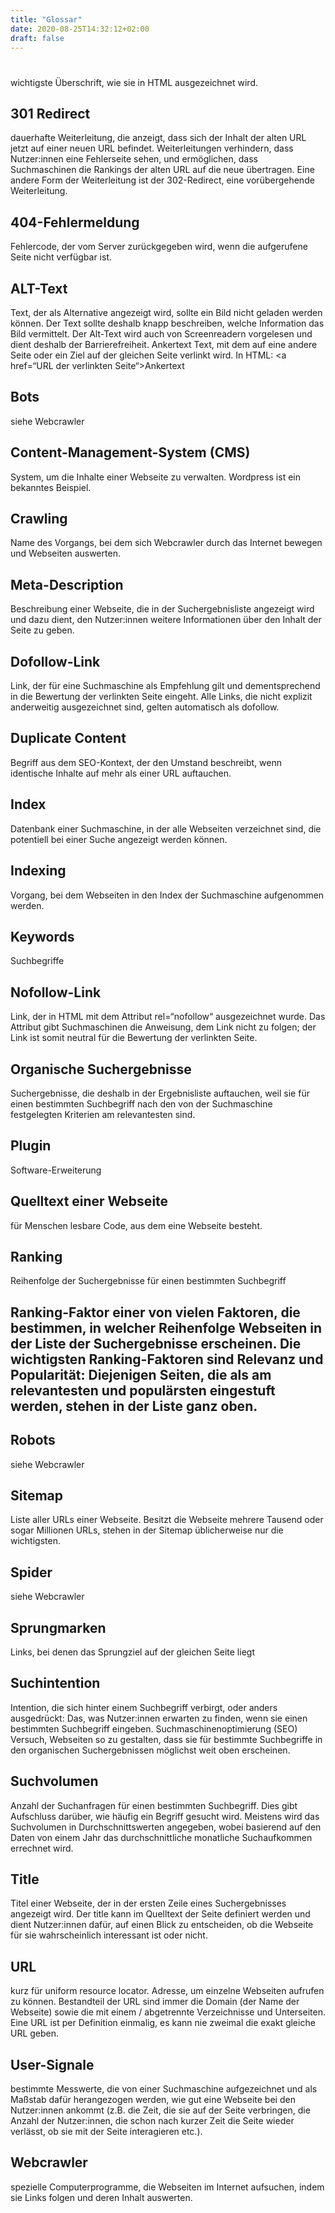 ```yaml
---
title: "Glossar"
date: 2020-08-25T14:32:12+02:00
draft: false
---
```


## <h1>
wichtigste Überschrift, wie sie in HTML ausgezeichnet wird.
## 301 Redirect
dauerhafte Weiterleitung, die anzeigt, dass sich der Inhalt der alten URL jetzt auf einer neuen URL befindet. Weiterleitungen verhindern, dass Nutzer:innen eine Fehlerseite sehen, und ermöglichen, dass Suchmaschinen die Rankings der alten URL auf die neue übertragen. Eine andere Form der Weiterleitung ist der 302-Redirect, eine vorübergehende Weiterleitung.
## 404-Fehlermeldung
Fehlercode, der vom Server zurückgegeben wird, wenn die aufgerufene Seite nicht verfügbar ist.
## ALT-Text
Text, der als Alternative angezeigt wird, sollte ein Bild nicht geladen werden können. Der Text sollte deshalb knapp beschreiben, welche Information das Bild vermittelt. Der Alt-Text wird auch von Screenreadern vorgelesen und dient deshalb der Barrierefreiheit.
Ankertext Text, mit dem auf eine andere Seite oder ein Ziel auf der gleichen Seite verlinkt wird. In HTML: <a href=“URL der verlinkten Seite“>Ankertext</a>
## Bots
siehe Webcrawler
## Content-Management-System (CMS)
System, um die Inhalte einer Webseite zu verwalten. Wordpress ist ein bekanntes Beispiel.
## Crawling
Name des Vorgangs, bei dem sich Webcrawler durch das Internet bewegen und Webseiten auswerten.
## Meta-Description
Beschreibung einer Webseite, die in der Suchergebnisliste angezeigt wird und dazu dient, den Nutzer:innen weitere Informationen über den Inhalt der Seite zu geben.
## Dofollow-Link
Link, der für eine Suchmaschine als Empfehlung gilt und dementsprechend in die Bewertung der verlinkten Seite eingeht. Alle Links, die nicht explizit anderweitig ausgezeichnet sind, gelten automatisch als dofollow.
## Duplicate Content
Begriff aus dem SEO-Kontext, der den Umstand beschreibt, wenn identische Inhalte auf mehr als einer URL auftauchen.
## Index
Datenbank einer Suchmaschine, in der alle Webseiten verzeichnet sind, die potentiell bei einer Suche angezeigt werden können.
## Indexing
Vorgang, bei dem Webseiten in den Index der Suchmaschine aufgenommen werden.
## Keywords
Suchbegriffe
## Nofollow-Link
Link, der in HTML mit dem Attribut rel=“nofollow“ ausgezeichnet wurde. Das Attribut gibt Suchmaschinen die Anweisung, dem Link nicht zu folgen; der Link ist somit neutral für die Bewertung der verlinkten Seite.
## Organische Suchergebnisse
Suchergebnisse, die deshalb in der Ergebnisliste auftauchen, weil sie für einen bestimmten Suchbegriff nach den von der Suchmaschine festgelegten Kriterien am relevantesten sind.
## Plugin
Software-Erweiterung
## Quelltext einer Webseite
für Menschen lesbare Code, aus dem eine Webseite besteht.
## Ranking
Reihenfolge der Suchergebnisse für einen bestimmten Suchbegriff
## Ranking-Faktor einer von vielen Faktoren, die bestimmen, in welcher Reihenfolge Webseiten in der Liste der Suchergebnisse erscheinen. Die wichtigsten Ranking-Faktoren sind Relevanz und Popularität: Diejenigen Seiten, die als am relevantesten und populärsten eingestuft werden, stehen in der Liste ganz oben.
## Robots
siehe Webcrawler
## Sitemap
Liste aller URLs einer Webseite. Besitzt die Webseite mehrere Tausend oder sogar Millionen URLs, stehen in der Sitemap üblicherweise nur die wichtigsten.
## Spider
siehe Webcrawler
## Sprungmarken
Links, bei denen das Sprungziel auf der gleichen Seite liegt
## Suchintention
Intention, die sich hinter einem Suchbegriff verbirgt, oder anders ausgedrückt: Das, was Nutzer:innen erwarten zu finden, wenn sie einen bestimmten Suchbegriff eingeben.
Suchmaschinenoptimierung (SEO) Versuch, Webseiten so zu gestalten, dass sie für bestimmte Suchbegriffe in den organischen Suchergebnissen möglichst weit oben erscheinen.
## Suchvolumen
Anzahl der Suchanfragen für einen bestimmten Suchbegriff. Dies gibt Aufschluss darüber, wie häufig ein Begriff gesucht wird. Meistens wird das Suchvolumen in Durchschnittswerten angegeben, wobei basierend auf den Daten von einem Jahr das durchschnittliche monatliche Suchaufkommen errechnet wird.
## Title
Titel einer Webseite, der in der ersten Zeile eines Suchergebnisses angezeigt wird. Der title kann im Quelltext der Seite definiert werden und dient Nutzer:innen dafür, auf einen Blick zu entscheiden, ob die Webseite für sie wahrscheinlich interessant ist oder nicht.
## URL
kurz für uniform resource locator. Adresse, um einzelne Webseiten aufrufen zu können. Bestandteil der URL sind immer die Domain (der Name der Webseite) sowie die mit einem / abgetrennte Verzeichnisse und Unterseiten. Eine URL ist per Definition einmalig, es kann nie zweimal die exakt gleiche URL geben.
## User-Signale
bestimmte Messwerte, die von einer Suchmaschine aufgezeichnet und als Maßstab dafür herangezogen werden, wie gut eine Webseite bei den Nutzer:innen ankommt (z.B. die Zeit, die sie auf der Seite verbringen, die Anzahl der Nutzer:innen, die schon nach kurzer Zeit die Seite wieder verlässt, ob sie mit der Seite interagieren etc.).
## Webcrawler
spezielle Computerprogramme, die Webseiten im Internet aufsuchen, indem sie Links folgen und deren Inhalt auswerten.
